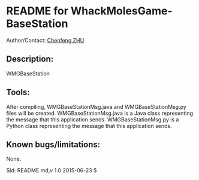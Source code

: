 # README for WhackMolesGame-BaseStation
Author/Contact: [Chenfeng ZHU](mailto:zhuchenf@gmail.com)

## Description:

WMGBaseStation

## Tools:

After compiling, WMGBaseStationMsg.java and WMGBaseStationMsg.py files will be created. WMGBaseStationMsg.java is a Java class representing the message that this application sends. WMGBaseStationMsg.py is a Python class representing the message that this application sends.

## Known bugs/limitations:

None.


$Id: README.md,v 1.0 2015-06-23 $
